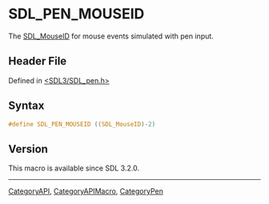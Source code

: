 # SDL_PEN_MOUSEID

The [SDL_MouseID](SDL_MouseID) for mouse events simulated with pen input.

## Header File

Defined in [<SDL3/SDL_pen.h>](https://github.com/libsdl-org/SDL/blob/main/include/SDL3/SDL_pen.h)

## Syntax

```c
#define SDL_PEN_MOUSEID ((SDL_MouseID)-2)
```

## Version

This macro is available since SDL 3.2.0.





----
[CategoryAPI](CategoryAPI), [CategoryAPIMacro](CategoryAPIMacro), [CategoryPen](CategoryPen)

